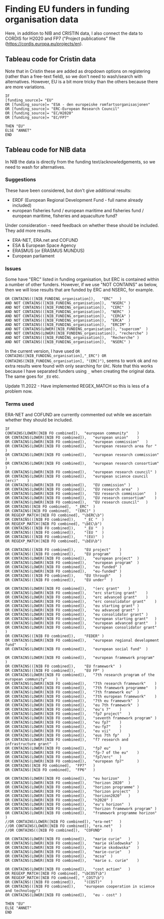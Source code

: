 # Finding EU funders in funding organisation data

Here, in addition to NIB and CRISTIN data, I also connect the data to CORDIS for H2020 and FP7 ("Project publications" file (https://cordis.europa.eu/projects/en).

## Tableau code for Cristin data

Note that in Cristin these are added as dropdown options on registering (rather than a free-text field), so we don't need to wash/search with alternatives. However, EU is a bit more tricky than the others because there are more variations. 

```
IF 
[funding_source]= "EU"
OR [funding_source]= "ESA - den europeiske romfartsorganisasjonen"
OR [funding_source]= "ERC-European Research Council"
OR [funding_source]= "EC/H2020"
OR [funding_source]= "EC/FP7"

THEN "EU"
ELSE "ANNET"
END
```

## Tableau code for NIB data

In NIB the data is directly from the funding text/acknowledgements, so we need to wash for alternatives.

### Suggestions

These have been considered, but don't give additional results:
* ERDF (European Regional Development Fund - full name already included)
* european fisheries fund / european maritime and fisheries fund / european maritime, fisheries and aquaculture fund?

Under consideration -  need feedback on whether these should be included. They add more results.
* ERA-NET, ERA.net and COFUND
* ESA & European Space Agency
* ERASMUS (or ERASMUS MUNDUS)
* European parliament

### Issues

Some have "ERC" listed in funding organisation, but ERC is contained within a number of other funders. However, if we use  "NOT CONTAINS" as below, then we will lose results that are funded by ERC and NSERC, for example.

```
OR CONTAINS(([NIB_FUNDING_organisation]),	"ERC"	) 
AND NOT CONTAINS(([NIB_FUNDING_organisation]),	"NSERC"	) 
AND NOT CONTAINS(([NIB_FUNDING_organisation]),	"CERC"	)
AND NOT CONTAINS(([NIB_FUNDING_organisation]),	"NERC"	)  
AND NOT CONTAINS(([NIB_FUNDING_organisation]),	"CERCA"	) 
AND NOT CONTAINS(([NIB_FUNDING_organisation]),	"ERCA"	) 
AND NOT CONTAINS(([NIB_FUNDING_organisation]),	"ERCIM"	) 
AND NOT CONTAINS(LOWER([NIB_FUNDING_organisation]),	"supercom"	)
AND NOT CONTAINS(LOWER([NIB_FUNDING_organisation]),	"recherche"	)
AND NOT CONTAINS(([NIB_FUNDING_organisation]),	"Recherche"	)
AND NOT CONTAINS(([NIB_FUNDING_organisation]),	"NSERC"	)
```
In the current version, I have used `OR CONTAINS([NIB_FUNDING_organisation],"_ERC") OR CONTAINS([NIB_FUNDING_organisation], "(ERC)")`, seems to work ok and no extra results were found with only searching for `ERC`. Note that this works because I have separated funders using `_` when creating the original data. The same goes for `_EU` etc.

Update 11.2022 - Have implemented REGEX_MATCH so this is less of a problem now. 

### Terms used

ERA-NET and COFUND are currently commented out while we ascertain whether they should be included.

```
IF 
CONTAINS(LOWER([NIB FO combined]),	"european community"	)
OR CONTAINS(LOWER([NIB FO combined]),	"european union"	)
OR CONTAINS(LOWER([NIB FO combined]),	"european commission"	)
OR CONTAINS(LOWER([NIB FO combined]),	"european research area for "	)
OR CONTAINS(LOWER([NIB FO combined]),	"european research commission"	)
OR CONTAINS(LOWER([NIB FO combined]),	"european research consortium"	)
OR CONTAINS(LOWER([NIB FO combined]),	"european research council"	)
OR CONTAINS(LOWER([NIB FO combined]),	"european science council (erc)"	)
OR CONTAINS(LOWER([NIB FO combined]),	"EU commission"	)
OR CONTAINS(LOWER([NIB FO combined]),	"EU research area"	)
OR CONTAINS(LOWER([NIB FO combined]),	"EU research commission"	)
OR CONTAINS(LOWER([NIB FO combined]),	"EU research consortium"	)
OR CONTAINS(LOWER([NIB FO combined]),	"EU research council"	)
OR CONTAINS([NIB FO combined],	"_ERC"	)
OR CONTAINS([NIB FO combined],	"(ERC)"	)
OR REGEXP_MATCH([NIB FO combined], "\bERC\b")
OR CONTAINS(([NIB FO combined]),	"_EC "	)
OR REGEXP_MATCH([NIB FO combined], "\bEC\b")
OR CONTAINS(([NIB FO combined]),	"_EU "	)
OR CONTAINS(([NIB FO combined]),	"(EU "	)
OR CONTAINS(([NIB FO combined]),	"(EU)"	)
OR REGEXP_MATCH([NIB FO combined], "\bEU\b")

OR CONTAINS(([NIB FO combined]),	"EU project"	)
OR CONTAINS(([NIB FO combined]),	"EU program"	)
OR CONTAINS(LOWER([NIB FO combined]),	"european project"	)
OR CONTAINS(LOWER([NIB FO combined]),	"european program"	)
OR CONTAINS(LOWER([NIB FO combined]),	"eu funded"	)
OR CONTAINS(LOWER([NIB FO combined]),	"eu-funded"	)
OR CONTAINS(([NIB FO combined]),	"EU through"	)
OR CONTAINS(([NIB FO combined]),	"EU under"	)

OR CONTAINS(LOWER([NIB FO combined]),	"(erc grant"	)
OR CONTAINS(LOWER([NIB FO combined]),	"erc starting grant"	)
OR CONTAINS(LOWER([NIB FO combined]),	"erc advanced grant"	)
OR CONTAINS(LOWER([NIB FO combined]),	"erc consolidator grant"	)
OR CONTAINS(LOWER([NIB FO combined]),	"eu starting grant"	)
OR CONTAINS(LOWER([NIB FO combined]),	"eu advanced grant"	)
OR CONTAINS(LOWER([NIB FO combined]),	"eu consolidator grant"	)
OR CONTAINS(LOWER([NIB FO combined]),	"european starting grant"	)
OR CONTAINS(LOWER([NIB FO combined]),	"european advanced grant"	)
OR CONTAINS(LOWER([NIB FO combined]),	"european consolidator grant"	)
OR CONTAINS(([NIB FO combined]),	"FEDER"	)
OR CONTAINS(LOWER([NIB FO combined]),	"european regional development fund"	)
OR CONTAINS(LOWER([NIB FO combined]),	"european social fund"	)

OR CONTAINS(LOWER([NIB FO combined]),	"european framework program"	)
OR CONTAINS(([NIB FO combined]),	"EU framework"	)
OR CONTAINS(([NIB FO combined]),	"EU FP"	)
OR CONTAINS(LOWER([NIB FO combined]),	"7th research program of the european community"	)
OR CONTAINS(LOWER([NIB FO combined]),	"7th research framework"	)
OR CONTAINS(LOWER([NIB FO combined]),	"7th framework programme"	)
OR CONTAINS(LOWER([NIB FO combined]),	"7th framework eu"	)
OR CONTAINS(LOWER([NIB FO combined]),	"7th european framework"	)
OR CONTAINS(LOWER([NIB FO combined]),	"7th eu framework"	)
OR CONTAINS(LOWER([NIB FO combined]),	"eu 7th framework"	)
OR CONTAINS(LOWER([NIB FO combined]),	"eu's 7"	)
OR CONTAINS(LOWER([NIB FO combined]),	"fp7 project"	)
OR CONTAINS(LOWER([NIB FO combined]),	"seventh framework program"	)
OR CONTAINS(LOWER([NIB FO combined]),	"eu fp7"	)
OR CONTAINS(LOWER([NIB FO combined]),	"eu-fp7"	)
OR CONTAINS(LOWER([NIB FO combined]),	"eu vii"	)
OR CONTAINS(LOWER([NIB FO combined]),	"eus 7th fp"	)
OR CONTAINS(LOWER([NIB FO combined]),	"f7 research and infrastructure grant"	)
OR CONTAINS(LOWER([NIB FO combined]),	"fp7 eu"	)
OR CONTAINS(LOWER([NIB FO combined]),	"fp-7 of the eu"	)
OR CONTAINS(LOWER([NIB FO combined]),	"fp7/erc"	)
OR CONTAINS(LOWER([NIB FO combined]),	"european fp7"		)
OR CONTAINS([NIB FO combined],	"FP7"	)
OR CONTAINS([NIB FO combined],	"FP6"	)

OR CONTAINS(LOWER([NIB FO combined]),	"eu horizon"	)		
OR CONTAINS(LOWER([NIB FO combined]),	"horizon 2020"	)
OR CONTAINS(LOWER([NIB FO combined]),	"horizon programme"	)
OR CONTAINS(LOWER([NIB FO combined]),	"horizon project"	)
OR CONTAINS(LOWER([NIB FO combined]),	"horizon2020"	)
OR CONTAINS(LOWER([NIB FO combined]),	"h2020"	)
OR CONTAINS(LOWER([NIB FO combined]),	"eu's horizon"	)
OR CONTAINS(LOWER([NIB FO combined]),	"horizon framework program"	)		
OR CONTAINS(LOWER([NIB FO combined]),	"framework programme horizon"	)
//OR CONTAINS(LOWER([NIB FO combined]),	"era-net"	)
//OR CONTAINS(LOWER([NIB FO combined]),	"era.net"	)
//OR CONTAINS(([NIB FO combined]),	"COFUND"	)

OR CONTAINS(LOWER([NIB FO combined]),	"marie curie"	)
OR CONTAINS(LOWER([NIB FO combined]),	"marie sklodowska"	)
OR CONTAINS(LOWER([NIB FO combined]),	"marie skodowska"	)
OR CONTAINS(LOWER([NIB FO combined]),	"marie-curie"	)
OR CONTAINS(LOWER([NIB FO combined]),	"mcsa"	)
OR CONTAINS(LOWER([NIB FO combined]),	"marie s. curie"	)
		
OR CONTAINS(LOWER([NIB FO combined]),	"cost action"	)
OR REGEXP_MATCH([NIB FO combined], "\bCOST\b")
OR REGEXP_MATCH([NIB FO combined], "_COST\b")
OR CONTAINS(([NIB FO combined]),	"(COST)"	)
OR CONTAINS(([NIB FO combined]),	"european cooperation in science and technology")
OR CONTAINS(LOWER([NIB FO combined]),	"eu - cost"	)

THEN "EU"
ELSE "ANNET"
END
```
